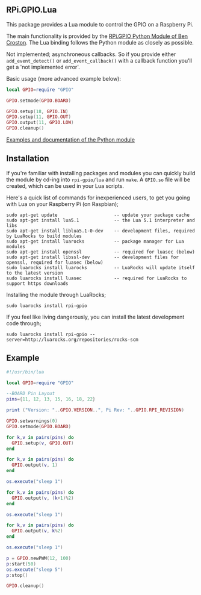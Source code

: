 RPi.GPIO.Lua 
------------

This package provides a Lua module to control the GPIO on a Raspberry Pi.

The main functionality is provided by the 
[RPi.GPIO Python Module of Ben Croston](http://sourceforge.net/projects/raspberry-gpio-python/). 
The Lua binding follows the Python module as closely as possible.

Not implemented; asynchroneous callbacks. So if you provide either 
`add_event_detect()` or `add_event_callback()` with a callback function 
you'll get a 'not implemented error'.

Basic usage (more advanced example below):

```lua
local GPIO=require "GPIO"

GPIO.setmode(GPIO.BOARD)

GPIO.setup(18, GPIO.IN)
GPIO.setup(11, GPIO.OUT)
GPIO.output(11, GPIO.LOW)
GPIO.cleanup()
````

[Examples and documentation of the Python module](http://sourceforge.net/p/raspberry-gpio-python/wiki/)


Installation
------------

If you're familiar with installing packages and modules you can quickly build 
the module by cd-ing into `rpi-gpio/lua` and run `make`. A `GPIO.so` file will 
be created, which can be used in your Lua scripts.

Here's a quick list of commands for inexperienced users, to get you going with Lua on your Raspberry Pi (on Raspbian);
````
sudo apt-get update                     -- update your package cache
sudo apt-get install lua5.1             -- the Lua 5.1 interpreter and libs
sudo apt-get install liblua5.1-0-dev    -- development files, required by LuaRocks to build modules
sudo apt-get install luarocks           -- package manager for Lua modules
sudo apt-get install openssl            -- required for luasec (below)
sudo apt-get install libssl-dev         -- development files for openssl, required for luasec (below)
sudo luarocks install luarocks          -- LuaRocks will update itself to the latest version
sudo luarocks install luasec            -- required for LuaRocks to support https downloads
````

Installing the module through LuaRocks;
````
sudo luarocks install rpi-gpio
````

If you feel like living dangerously, you can install the latest development code through;
````
sudo luarocks install rpi-gpio --server=http://luarocks.org/repositories/rocks-scm
````

Example
-------

```lua
#!/usr/bin/lua

local GPIO=require "GPIO"

--BOARD Pin Layout
pins={11, 12, 13, 15, 16, 18, 22}

print ("Version: "..GPIO.VERSION..", Pi Rev: "..GPIO.RPI_REVISION)

GPIO.setwarnings(0)
GPIO.setmode(GPIO.BOARD)

for k,v in pairs(pins) do
  GPIO.setup(v, GPIO.OUT)
end

for k,v in pairs(pins) do 
  GPIO.output(v, 1)
end

os.execute("sleep 1")

for k,v in pairs(pins) do 
  GPIO.output(v, (k+1)%2) 
end

os.execute("sleep 1")

for k,v in pairs(pins) do 
  GPIO.output(v, k%2) 
end

os.execute("sleep 1")

p = GPIO.newPWM(12, 100)
p:start(50)
os.execute("sleep 5")
p:stop()

GPIO.cleanup()
```` 